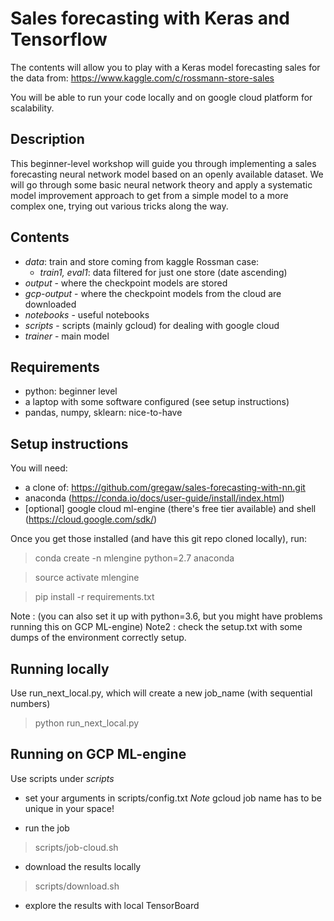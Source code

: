 # Sales forecasting with Keras and Tensorflow

The contents will allow you to play with a Keras model forecasting sales for the data from: https://www.kaggle.com/c/rossmann-store-sales 

You will be able to run your code locally and on google cloud platform for scalability.

## Description

This beginner-level workshop will guide you through implementing a sales forecasting neural network model based on an openly available dataset. We will go through some basic neural network theory and apply a systematic model improvement approach to get from a simple model to a more complex one, trying out various tricks along the way.

## Contents
- *data*: train and store coming from kaggle Rossman case: 
  - *train1, eval1*: data filtered for just one store (date ascending)
- *output* - where the checkpoint models are stored
- *gcp-output* - where the checkpoint models from the cloud are downloaded
- *notebooks* - useful notebooks
- *scripts* - scripts (mainly gcloud) for dealing with google cloud
- *trainer* - main model

## Requirements

- python: beginner level
- a laptop with some software configured (see setup instructions)
- pandas, numpy, sklearn: nice-to-have

## Setup instructions

You will need: 

- a clone of: https://github.com/gregaw/sales-forecasting-with-nn.git
- anaconda (https://conda.io/docs/user-guide/install/index.html)
- [optional] google cloud ml-engine (there's free tier available) and shell (https://cloud.google.com/sdk/)

Once you get those installed (and have this git repo cloned locally), run:

> conda create -n mlengine python=2.7 anaconda

> source activate mlengine

> pip install -r requirements.txt

Note  : (you can also set it up with python=3.6, but you might have problems running this on GCP ML-engine)
Note2 : check the setup.txt with some dumps of the environment correctly setup.

## Running locally
Use run_next_local.py, which will create a new job_name (with sequential numbers)

> python run_next_local.py

## Running on GCP ML-engine
Use scripts under *scripts*

- set your arguments in scripts/config.txt
*Note* gcloud job name has to be unique in your space!

- run the job

> scripts/job-cloud.sh

- download the results locally

> scripts/download.sh

- explore the results with local TensorBoard

